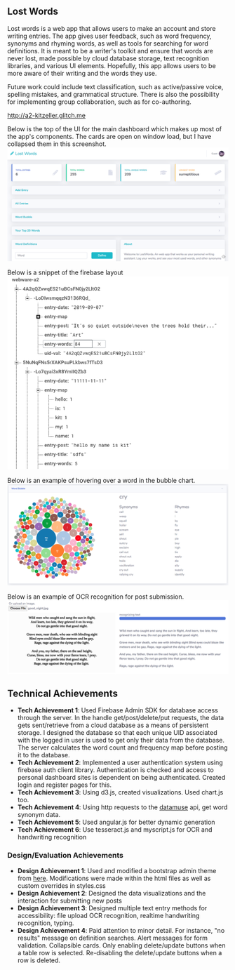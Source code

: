 ## Lost Words

Lost words is a web app that allows users to make an account and store writing entries. The app
gives user feedback, such as word frequency, synonyms and rhyming words, as well as tools for
searching for word definitions. It is meant to be a writer's toolkit and ensure that words are never lost, made possible by
cloud database storage, text recognition libraries, and various UI elements. Hopefully, this app allows users to 
be more aware of their writing and the words they use.

Future work could include text classification, such as active/passive voice, spelling mistakes, and grammatical structure.
There is also the possibility for implementing group collaboration, such as for co-authoring.

http://a2-kitzeller.glitch.me

Below is the top of the UI for the main dashboard which makes up most of the app's components. The cards are open on window load, but I have collapsed them in this screenshot.
![Cards UI](img/collapsible_cards_img.png)

Below is a snippet of the firebase layout
![Firebase Layout](img/firebase_img.png)

Below is an example of hovering over a word in the bubble chart.
![Word Bubble](img/word_bubble_img.png)

Below is an example of OCR recognition for post submission.
![Text OCR](img/text_recog_img.png)

## Technical Achievements
- **Tech Achievement 1**: Used Firebase Admin SDK for database access through the server. In the handle get/post/delete/put requests,
the data gets sent/retrieve from a cloud database as a means of persistent storage. I designed the database so that each unique UID associated with the logged in user is
used to get only their data from the database. The server calculates the word count and frequency map before posting it to the database.
- **Tech Achievement 2**: Implemented a user authentication system using firebase auth client library. Authentication is checked
and access to personal dashboard sites is dependent on being authenticated. Created login and register pages for this.
- **Tech Achievement 3**: Using d3.js, created visualizations. Used chart.js too.
- **Tech Achievement 4**: Using http requests to the [datamuse](https://www.datamuse.com/api/) api, get word synonym data.
- **Tech Achievement 5**: Used angular.js for better dynamic generation
- **Tech Achievement 6**: Use tesseract.js and myscript.js for OCR and handwriting recognition

### Design/Evaluation Achievements
- **Design Achievement 1**: Used and modified a bootstrap admin theme from [here](https://startbootstrap.com/themes/sb-admin-2/). 
Modifications were made within the html files as well as custom overrides in styles.css
- **Design Achievement 2**: Designed the data visualizations and the interaction for submitting new posts
- **Design Achievement 3**: Designed multiple text entry methods for accessibility: file upload OCR recognition, realtime handwriting recognition, typing.
- **Design Achievement 4**: Paid attention to minor detail. For instance, "no results" message on definition searches. 
Alert messages for form validation. Collapsible cards. Only enabling delete/update buttons when a table row is selected. 
Re-disabling the delete/update buttons when a row is deleted.



